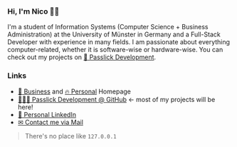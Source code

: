 ### Hi, I'm Nico 👋🏻

I'm a student of Information Systems (Computer Science + Business Administration) at the University of Münster in Germany and a Full-Stack Developer with experience in many fields. I am passionate about everything computer-related, whether it is software-wise or hardware-wise. You can check out my projects on [🚀 Passlick Development](https://passlickdev.com).

### Links
- [💼 Business](https://passlickdev.com) and [🔥 Personal](https://nico.passlick.xyz) Homepage
- [👩🏻‍💻 Passlick Development @ GitHub](https://github.com/passlickdevcom) ← most of my projects will be here!
- [🎯 Personal LinkedIn](https://www.linkedin.com/in/nico-passlick/)
- [✉ Contact me via Mail](mailto:np@passlickdev.com) 

> There's no place like `127.0.0.1`

<!--
**passlickdev/passlickdev** is a ✨ _special_ ✨ repository because its `README.md` (this file) appears on your GitHub profile.

Here are some ideas to get you started:

- 🔭 I’m currently working on ...
- 🌱 I’m currently learning ...
- 👯 I’m looking to collaborate on ...
- 🤔 I’m looking for help with ...
- 💬 Ask me about ...
- 📫 How to reach me: ...
- 😄 Pronouns: ...
- ⚡ Fun fact: ...
-->
